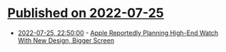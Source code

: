 # [Published on 2022-07-25](index.md)

* [2022-07-25, 22:50:00](https://apple.slashdot.org/story/22/07/25/210224/apple-reportedly-planning-high-end-watch-with-new-design-bigger-screen?utm_source=rss1.0mainlinkanon&utm_medium=feed) - [Apple Reportedly Planning High-End Watch With New Design, Bigger Screen](https://apple.slashdot.org/story/22/07/25/210224/apple-reportedly-planning-high-end-watch-with-new-design-bigger-screen?utm_source=rss1.0mainlinkanon&utm_medium=feed)
